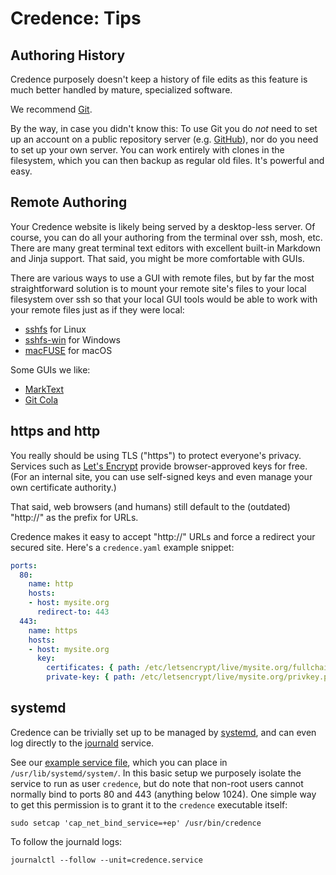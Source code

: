 Credence: Tips
==============

Authoring History
-----------------

Credence purposely doesn't keep a history of file edits as this feature is much better handled by mature, specialized software.

We recommend [Git](https://git-scm.com/).

By the way, in case you didn't know this: To use Git you do *not* need to set up an account on a public repository server (e.g. [GitHub](https://github.com/)), nor do you need to set up your own server. You can work entirely with clones in the filesystem, which you can then backup as regular old files. It's powerful and easy.


Remote Authoring
----------------

Your Credence website is likely being served by a desktop-less server. Of course, you can do all your authoring from the terminal over ssh, mosh, etc. There are many great terminal text editors with excellent built-in Markdown and Jinja support. That said, you might be more comfortable with GUIs.

There are various ways to use a GUI with remote files, but by far the most straightforward solution is to mount your remote site's files to your local filesystem over ssh so that your local GUI tools would be able to work with your remote files just as if they were local:

* [sshfs](https://github.com/libfuse/sshfs) for Linux
* [sshfs-win](https://github.com/winfsp/sshfs-win) for Windows
* [macFUSE](https://macfuse.github.io/) for macOS

Some GUIs we like:

* [MarkText](https://github.com/marktext/marktext)
* [Git Cola](https://github.com/git-cola/git-cola)


https and http
--------------

You really should be using TLS ("https") to protect everyone's privacy. Services such as [Let's Encrypt](https://letsencrypt.org/) provide browser-approved keys for free. (For an internal site, you can use self-signed keys and even manage your own certificate authority.)

That said, web browsers (and humans) still default to the (outdated) "http://" as the prefix for URLs.

Credence makes it easy to accept "http://" URLs and force a redirect your secured site. Here's a `credence.yaml` example snippet:

```yaml
ports:
  80:
    name: http
    hosts:
    - host: mysite.org
      redirect-to: 443
  443:
    name: https
    hosts:
    - host: mysite.org
      key:
        certificates: { path: /etc/letsencrypt/live/mysite.org/fullchain.pem }
        private-key: { path: /etc/letsencrypt/live/mysite.org/privkey.pem }
```


systemd
-------

Credence can be trivially set up to be managed by [systemd](https://systemd.io/), and can even log directly to the [journald](https://www.freedesktop.org/software/systemd/man/latest/systemd-journald.service.html) service.

See our [example service file](../assets/systemd/credence.service), which you can place in `/usr/lib/systemd/system/`. In this basic setup we purposely isolate the service to run as user `credence`, but do note that non-root users cannot normally bind to ports 80 and 443 (anything below 1024). One simple way to get this permission is to grant it to the `credence` executable itself:

```
sudo setcap 'cap_net_bind_service=+ep' /usr/bin/credence
```

To follow the journald logs:

```
journalctl --follow --unit=credence.service
```
